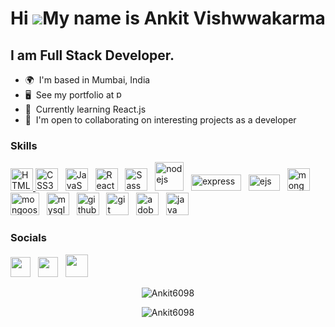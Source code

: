 Hi ![](https://user-images.githubusercontent.com/18350557/176309783-0785949b-9127-417c-8b55-ab5a4333674e.gif)My name is Ankit Vishwwakarma
========================================================================================================================================

I am Full Stack Developer.
--------------------------

*   🌍  I'm based in Mumbai, India
*   🖥️  See my portfolio at <a target="_blank" rel="noreferrer" href='https://ankithub.me/Resume/'><img src="https://cdn-icons-png.flaticon.com/512/2721/2721720.png" width="15" height="15" alt="portfolio"/></a>
*   🧠  Currently learning React.js
*   🤝  I'm open to collaborating on interesting projects as a developer

### Skills

<a href="https://developer.mozilla.org/en-US/docs/Glossary/HTML5" target="_blank" rel="noreferrer"><img src="https://cdn-icons-png.flaticon.com/512/1051/1051277.png" width="36" height="36" alt="HTML5" />
<a href="https://www.w3.org/TR/CSS/#css" target="_blank" rel="noreferrer"><img src="https://cdn-icons-png.flaticon.com/512/5968/5968242.png" width="36" height="36" alt="CSS3" /></a> &nbsp;
<a href="https://developer.mozilla.org/en-US/docs/Web/JavaScript" target="_blank" rel="noreferrer"><img src="https://cdn-icons-png.flaticon.com/512/5968/5968292.png" width="36" height="36" alt="JavaScript" /></a> &nbsp;
<a href="https://reactjs.org/" target="_blank" rel="noreferrer"><img src="https://cdn-icons-png.flaticon.com/512/1126/1126012.png" width="36" height="36" alt="React" /></a> &nbsp; 
<a href="https://sass-lang.com/" target="_blank" rel="noreferrer"><img src="https://cdn-icons-png.flaticon.com/512/5968/5968358.png" width="36" height="36" alt="Sass" /></a> &nbsp; 
<a href="https://nodejs.org/en" target="_blank" rel="noreferrer"><img src="https://nodejs.org/static/images/logo.svg" width="46" height="46" alt="nodejs" /></a> &nbsp; 
<a href="https://expressjs.com/" target="_blank" rel="noreferrer"><img src="https://upload.wikimedia.org/wikipedia/commons/6/64/Expressjs.png" width="80" height="26" alt="express" /></a> &nbsp; 
<a href="https://ejs.co/" target="_blank" rel="noreferrer"><img src="https://www.vhv.rs/dpng/d/543-5432188_logo-ejs-logo-png-transparent-png.png" width="50" height="26" alt="ejs" /></a> &nbsp; 
<a href="https://www.mongodb.com/" target="_blank" rel="noreferrer"><img src="https://raw.githubusercontent.com/danielcranney/readme-generator/main/public/icons/skills/mongodb-colored.svg" width="36" height="36" alt="mongodb" /></a> &nbsp;
<a href="https://mongoosejs.com/" target="_blank" rel="noreferrer"><img src="https://mongoosejs.com/docs/images/mongoose5_62x30_transparent.png" width="46" height="36" alt="mongoose" /></a> &nbsp;
<a href="https://www.mysql.com/" target="_blank" rel="noreferrer"><img src="https://raw.githubusercontent.com/danielcranney/readme-generator/main/public/icons/skills/mysql-colored.svg" width="36" height="36" alt="mysql" /></a> &nbsp;
<a href="https://github.com/" target="_blank" rel="noreferrer"><img src="https://cdn-icons-png.flaticon.com/512/733/733553.png" width="36" height="36" alt="github" /></a> &nbsp;
<a href="https://git-scm.com/" target="_blank" rel="noreferrer"><img src="https://raw.githubusercontent.com/danielcranney/readme-generator/main/public/icons/skills/git-colored.svg" width="36" height="36" alt="git" /></a> &nbsp;
<a href="https://helpx.adobe.com/xd/get-started.html" target="_blank" rel="noreferrer"><img src="https://cdn-icons-png.flaticon.com/512/5611/5611129.png" width="36" height="36" alt="adobe xd" /></a> &nbsp;
<a href="https://tailwindcss.com/" target="_blank" rel="noreferrer"><img src="https://raw.githubusercontent.com/danielcranney/readme-generator/main/public/icons/skills/java-colored.svg" width="36" height="36" alt="java" /></a> &nbsp; 

### Socials

<a href="https://www.linkedin.com/in/ankit-vishwakarma-6531221b0/" target="_blank" rel="noreferrer"><img src="https://raw.githubusercontent.com/danielcranney/readme-generator/main/public/icons/socials/linkedin.svg" width="32" height="32" /></a> &nbsp; 
<a href="https://discord.gg/vcByDNA" target="_blank" rel="noreferrer"><img src="https://cdn-icons-png.flaticon.com/512/3670/3670157.png" width="32" height="32" /></a> &nbsp; 
<a href="https://ankithub.me/Resume/" target="_blank" rel="noreferrer"><img src="https://cdn-icons-png.flaticon.com/512/2202/2202112.png" width="36" height="36" /></a> &nbsp;

<p align="center"><img align="center" src="https://github-readme-stats.vercel.app/api/top-langs?username=Ankit6098&show_icons=true&locale=en&layout=compact" alt="Ankit6098" /></p>
<p align="center"><img align="center" src="https://github-readme-streak-stats.herokuapp.com/?user=Ankit6098&" alt="Ankit6098" /></p>
